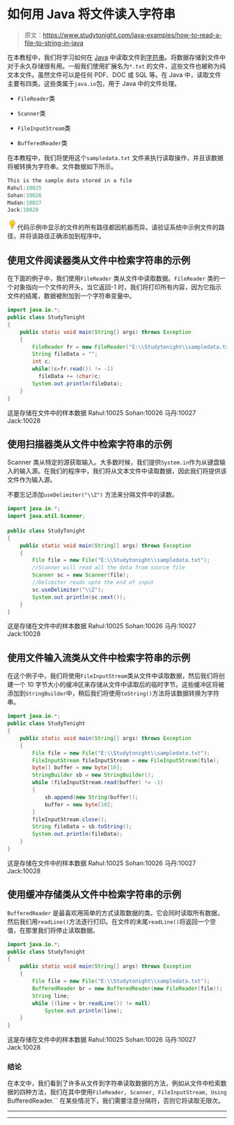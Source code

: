 # 如何用 Java 将文件读入字符串

> 原文：<https://www.studytonight.com/java-examples/how-to-read-a-file-to-string-in-java>

在本教程中，我们将学习如何在 [Java](https://www.studytonight.com/java/overview-of-java.php) 中读取文件到[字符串](https://www.studytonight.com/java/string-handling-in-java.php)。将数据存储到文件中对于永久存储很有用。一般我们使用扩展名为`*.txt` 的文件，这些文件也被称为纯文本文件。虽然文件可以是任何 PDF、DOC 或 SQL 等。在 Java 中，读取文件主要有四类。这些类属于`java.io`包，用于 Java 中的文件处理。

*   `FileReader`类

*   `Scanner`类

*   `FileInputStream`类

*   `BufferedReader`类

在本教程中，我们将使用这个`sampledata.txt` 文件来执行读取操作，并且该数据将被转换为字符串。文件数据如下所示。

```java
This is the sample data stored in a file
Rahul:10025
Sohan:10026
Madan:10027
Jack:10028
```

![enlightened](img/bcefbc0bebd753ed2a05f55c0b74d9f0.png "enlightened")代码示例中显示的文件的所有路径都因机器而异。请验证系统中示例文件的路径，并将该路径正确添加到程序中。

## 使用文件阅读器类从文件中检索字符串的示例

在下面的例子中，我们使用`FileReader` 类从文件中读取数据。`FileReader` 类的一个对象指向一个文件的开头，当它返回-1 时，我们将打印所有内容，因为它指示文件的结尾，数据被附加到一个字符串变量中。

```java
import java.io.*; 
public class StudyTonight 
{ 
    public static void main(String[] args) throws Exception 
    { 
        FileReader fr = new FileReader("E:\\Studytonight\\sampledata.txt"); 
        String fileData = "";
        int c; 
        while((c=fr.read()) != -1) 
          fileData += (char)c; 
        System.out.println(fileData);
    } 
} 
```

这是存储在文件中的样本数据 Rahul:10025 Sohan:10026 马丹:10027 Jack:10028

## 使用扫描器类从文件中检索字符串的示例

Scanner 类从特定的源获取输入。大多数时候，我们提供`System.in`作为从键盘输入的输入源。在我们的程序中，我们将从文本文件中读取数据，因此我们将提供该文件作为输入源。

不要忘记添加`useDelimiter("\\Z")` 方法来分隔文件中的读数。

```java
import java.io.*;  
import java.util.Scanner; 

public class StudyTonight 
{ 
	public static void main(String[] args) throws Exception 
	{ 
		File file = new File("E:\\Studytonight\\sampledata.txt"); 
		//Scanner will read all the data from source file
		Scanner sc = new Scanner(file); 
		//Delimiter reads upto the end of input 
		sc.useDelimiter("\\Z"); 
		System.out.println(sc.next()); 
	} 
} 
```

这是存储在文件中的样本数据 Rahul:10025 Sohan:10026 马丹:10027 Jack:10028

## 使用文件输入流类从文件中检索字符串的示例

在这个例子中，我们将使用`FileInputStream`类从文件中读取数据，然后我们将创建一个 10 字节大小的缓冲区来存储从文件中读取后的临时字节。这些缓冲区将被添加到`StringBuilder`中，稍后我们将使用`toString()`方法将该数据转换为字符串。

```java
import java.io.*; 
public class StudyTonight 
{ 
    public static void main(String[] args) throws Exception 
    { 
        File file = new File("E:\\Studytonight\\sampledata.txt"); 
        FileInputStream fileInputStream = new FileInputStream(file);
        byte[] buffer = new byte[10];
        StringBuilder sb = new StringBuilder();
        while (fileInputStream.read(buffer) != -1)
        {
            sb.append(new String(buffer));
            buffer = new byte[10];
        }
        fileInputStream.close();
        String fileData = sb.toString();
        System.out.println(fileData); 
    } 
} 
```

这是存储在文件中的样本数据 Rahul:10025 Sohan:10026 马丹:10027 Jack:10028

## 使用缓冲存储类从文件中检索字符串的示例

`BufferedReader` 是最喜欢用简单的方式读取数据的类。它会同时读取所有数据，然后我们用`readLine()`方法逐行打印。在文件的末尾`readLine()`将返回一个空值，在那里我们将停止读取数据。

```java
import java.io.*; 
public class StudyTonight 
{ 
    public static void main(String[] args) throws Exception 
    { 
        File file = new File("E:\\Studytonight\\sampledata.txt"); 
        BufferedReader br = new BufferedReader(new FileReader(file)); 
        String line; 
        while ((line = br.readLine()) != null) 
            System.out.println(line);
    } 
} 
```

这是存储在文件中的样本数据 Rahul:10025 Sohan:10026 马丹:10027 Jack:10028

### 结论

在本文中，我们看到了许多从文件到字符串读取数据的方法，例如从文件中检索数据的四种方法，我们在其中使用`FileReader, Scanner, FileInputStream, Using `BufferedReader.`` 在某些情况下，我们需要注意分隔符，否则它将读取无限次。

* * *

* * *
